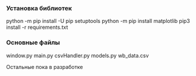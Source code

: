 ### Установка библиотек
python -m pip install -U pip setuptools
python -m pip install matplotlib
pip3 install -r requirements.txt

### Основные файлы
window.py
main.py
csvHandler.py
models.py
wb_data.csv

Остальные пока в разработке
